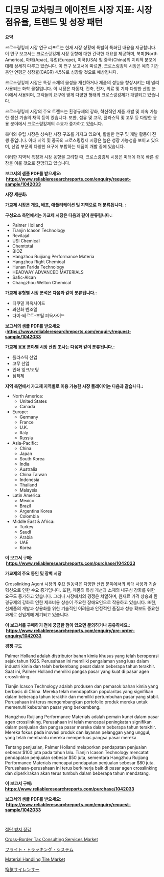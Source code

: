 <p><h1>디코딩 교차링크 에이전트 시장 지표: 시장 점유율, 트렌드 및 성장 패턴</h1></p><p><strong>요약</strong></p>
<p><p>크로스링킹제 시장 연구 리포트는 현재 시장 상황에 특별히 특화된 내용을 제공합니다. 이 연구 보고서는 크로스링킹제 시장 동향에 대한 간략한 개요를 제공하며, 북미(North America), 아태(Apac), 유럽(Europe), 미국(USA) 및 중국(China)의 지리적 분포에 대해 상세히 다루고 있습니다. 이 연구 보고서에 따르면, 크로스링킹제 시장은 예측 기간 동안 연평균 성장률(CAGR) 4.5%로 성장할 것으로 예상됩니다.</p><p>크로스링킹제 시장은 특정 소재의 물성을 개선하거나 제품의 성능을 향상시키는 데 널리 사용되는 화학 물질입니다. 이 시장은 자동차, 건축, 전자, 의료 및 기타 다양한 산업 분야에서 사용되며, 고객들의 요구에 맞게 다양한 형태의 크로스링킹제가 개발되고 있습니다.</p><p>크로스링킹제 시장의 주요 트렌드는 환경규제의 강화, 혁신적인 제품 개발 및 지속 가능한 생산 기술의 채택 등이 있습니다. 또한, 섬유 및 고무, 플라스틱 및 고무 등 다양한 응용 분야에서 크로스링킹제의 수요가 증가하고 있습니다.</p><p>북미와 유럽 시장은 성숙한 시장 구조를 가지고 있으며, 활발한 연구 및 개발 활동이 진행 중입니다. 아태 지역 및 중국의 크로스링킹제 시장은 높은 성장 가능성을 보이고 있으며, 산업 부문의 다양한 요구에 부합하는 제품이 개발 중에 있습니다.</p><p>이러한 지역적 특징과 시장 동향을 고려할 때, 크로스링킹제 시장은 미래에 더욱 빠른 성장을 이룰 것으로 전망되고 있습니다.</p></p>
<p><strong>보고서의 샘플 PDF를 받으세요: &nbsp;<a href="https://www.reliableresearchreports.com/enquiry/request-sample/1042033">https://www.reliableresearchreports.com/enquiry/request-sample/1042033</a></strong></p>
<p><strong>시장 세분화:</strong></p>
<p><strong> 가교제 시장은 개요, 배포, 애플리케이션 및 지역으로 더 분류됩니다. :</strong></p>
<p><strong>구성요소 측면에서는 가교제 시장은 다음과 같이 분류됩니다.:</strong></p>
<p><ul><li>Palmer Holland</li><li>Tianjin Icason Technology</li><li>Revitajal</li><li>USI Chemical</li><li>Chemtotal</li><li>BIOZ</li><li>Hangzhou Ruijiang Performance Materia</li><li>Hangzhou Right Chemical</li><li>Hunan Farida Technology</li><li>HEADWAY ADVANCED MATERIALS</li><li>Safic-Alcan</li><li>Changzhou Welton Chemical</li></ul></p>
<p><strong> 가교제 유형별 시장 분석은 다음과 같이 분류됩니다.:</strong></p>
<p><ul><li>디쿠밀 퍼옥사이드</li><li>과산화 벤조일</li><li>다이-테르트-부틸 퍼옥사이드</li></ul></p>
<p><strong>보고서의 샘플 PDF를 받으세요 :<a href="https://www.reliableresearchreports.com/enquiry/request-sample/1042033">https://www.reliableresearchreports.com/enquiry/request-sample/1042033</a></strong></p>
<p><strong> 가교제 응용 분야별 시장 산업 조사는 다음과 같이 분류됩니다.:</strong></p>
<p><ul><li>플라스틱 산업</li><li>고무 산업</li><li>인쇄 잉크/코팅</li><li>점착제</li></ul></p>
<p><strong>지역 측면에서 가교제 지역별로 이용 가능한 시장 플레이어는 다음과 같습니다.:</strong></p>
<p><ul>
    <li>
        North America:
        <ul>
            <li>United States</li>
            <li>Canada</li>
        </ul>
    </li>
    <li>
        Europe:
        <ul>
            <li>Germany</li>
            <li>France</li>
            <li>U.K.</li>
            <li>Italy</li>
            <li>Russia</li>
        </ul>
    </li>
    <li>
        Asia-Pacific:
        <ul>
            <li>China</li>
            <li>Japan</li>
            <li>South Korea</li>
            <li>India</li>
            <li>Australia</li>
            <li>China Taiwan</li>
            <li>Indonesia</li>
            <li>Thailand</li>
            <li>Malaysia</li>
        </ul>
    </li>
    <li>
        Latin America:
        <ul>
            <li>Mexico</li>
            <li>Brazil</li>
            <li>Argentina Korea</li>
            <li>Colombia</li>
        </ul>
    </li>
    <li>
        Middle East & Africa:
        <ul>
            <li>Turkey</li>
            <li>Saudi</li>
            <li>Arabia</li>
            <li>UAE</li>
            <li>Korea</li>
        </ul>
    </li>
    </ul></p>
<p><strong>이 보고서 구매: &nbsp;<a href="https://www.reliableresearchreports.com/purchase/1042033">https://www.reliableresearchreports.com/purchase/1042033</a></strong></p>
<p><strong>가교제의 주요 동인 및 장벽 시장</strong></p>
<p><p>Crosslinking Agent 시장의 주요 원동력은 다양한 산업 분야에서의 확대 사용과 기술 혁신으로 인한 수요 증가입니다. 또한, 제품의 특성 개선과 소재의 내구성 강화를 위한 요구도 증가하고 있습니다. 그러나 시장에서의 경쟁은 치열하며, 원재료 가격 상승과 환경규제의 강화로 인한 제조비용 상승이 주요한 장애요인으로 작용하고 있습니다. 또한, 신제품의 개발과 상용화를 위한 기술적인 어려움과 안정적인 품질과 성능 확보도 중요한 과제로 산업계에 제기되고 있습니다.</p></p>
<p><strong>이 보고서를 구매하기 전에 궁금한 점이 있으면 문의하거나 공유하세요.: &nbsp;<a href="https://www.reliableresearchreports.com/enquiry/pre-order-enquiry/1042033">https://www.reliableresearchreports.com/enquiry/pre-order-enquiry/1042033</a></strong></p>
<p><strong>경쟁 구도</strong></p>
<p><p>Palmer Holland adalah distributor bahan kimia khusus yang telah beroperasi sejak tahun 1925. Perusahaan ini memiliki pengalaman yang luas dalam industri kimia dan telah berkembang pesat dalam beberapa tahun terakhir. Saat ini, Palmer Holland memiliki pangsa pasar yang kuat di pasar agen crosslinking.</p><p>Tianjin Icason Technology adalah produsen dan pemasok bahan kimia yang berbasis di China. Mereka telah mendapatkan popularitas yang signifikan dalam beberapa tahun terakhir dan memiliki pertumbuhan pasar yang stabil. Perusahaan ini terus mengembangkan portofolio produk mereka untuk memenuhi kebutuhan pasar yang berkembang.</p><p>Hangzhou Ruijiang Performance Materials adalah pemain kunci dalam pasar agen crosslinking. Perusahaan ini telah mencapai peningkatan signifikan dalam penjualan dan pangsa pasar mereka dalam beberapa tahun terakhir. Mereka fokus pada inovasi produk dan layanan pelanggan yang unggul, yang telah membantu mereka memperluas pangsa pasar mereka.</p><p>Tentang penjualan, Palmer Holland melaporkan pendapatan penjualan sebesar $100 juta pada tahun lalu. Tianjin Icason Technology mencatat pendapatan penjualan sebesar $50 juta, sementara Hangzhou Ruijiang Performance Materials mencapai pendapatan penjualan sebesar $80 juta. Perusahaan-perusahaan ini terus berkinerja baik di pasar agen crosslinking dan diperkirakan akan terus tumbuh dalam beberapa tahun mendatang.</p></p>
<p><strong>이 보고서 구매: &nbsp; <a href="https://www.reliableresearchreports.com/purchase/1042033">https://www.reliableresearchreports.com/purchase/1042033</a></strong></p>
<p><strong>보고서의 샘플 PDF를 받으세요: &nbsp;<a href="https://www.reliableresearchreports.com/enquiry/request-sample/1042033">https://www.reliableresearchreports.com/enquiry/request-sample/1042033</a></strong><strong></strong></p>
<p>&nbsp;</p>
<p><p><a href="https://github.com/laholand/Market-Research-Report-List-2/blob/main/4464235191638.md">절단 방지 장갑</a></p><p><a href="https://view.publitas.com/reportprime-1/cross-border-tax-consulting-services-market-insights-market-players-and-forecast-till-2030/">Cross-Border Tax Consulting Services Market</a></p><p><a href="https://medium.com/@arimuller2009/%E9%A3%9B%E8%A1%8C%E8%BF%BD%E8%B7%A1%E3%82%B7%E3%82%B9%E3%83%86%E3%83%A0%E5%B8%82%E5%A0%B4%E3%81%AF-%E5%B8%82%E5%A0%B4%E3%82%B7%E3%82%A7%E3%82%A2-%E3%82%B5%E3%82%A4%E3%82%BA-2031%E5%B9%B4%E3%81%BE%E3%81%A7%E3%81%AE%E4%BA%88%E6%B8%AC%E3%81%AB%E7%84%A6%E7%82%B9%E3%82%92%E5%BD%93%E3%81%A6%E3%81%A6%E3%81%84%E3%81%BE%E3%81%99-739465070efa">フライト・トラッキング・システム</a></p><p><a href="https://issuu.com/reportprime-2/docs/material-handling-tire-market-size-2030.pptx">Material Handling Tire Market</a></p><p><a href="https://github.com/zjkmgcs938405/Market-Research-Report-List-1/blob/main/7674926191884.md">換気サイレンサー</a></p></p>
